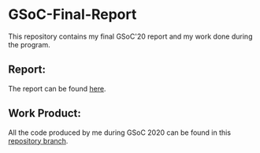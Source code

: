 
# GSoC-Final-Report

This repository contains my final GSoC'20 report and my work done during the program.

## Report:

The report can be found [here](https://github.com/MetalDent/GSoC-Final-Report/blob/master/GSoC_Final_Report_MetalDent.pdf).

## Work Product:

All the code produced by me during GSoC 2020 can be found in this [repository branch](https://github.com/MetalDent/AXIOM-Remote/tree/bootloader).
